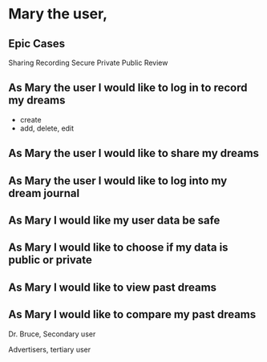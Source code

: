 






# Mary the user,

## Epic Cases

Sharing
Recording
Secure
Private Public
Review


## As Mary the user I would like to log in to record my dreams
- create
- add, delete, edit


## As Mary the user I would like to share my dreams

## As Mary the user I would like to log into my dream journal

## As Mary I would like my user data be safe

## As Mary I would like to choose if my data is public or private

## As Mary I would like to view past dreams


## As Mary I would like to compare my past dreams


Dr. Bruce, Secondary user



Advertisers, tertiary user
